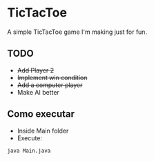 # TicTacToe

A simple TicTacToe game I'm making just for fun.

## TODO
- ~~Add Player 2~~
- ~~Implement win condition~~
- ~~Add a computer player~~
- Make AI better

## Como executar

- Inside Main folder
- Execute:

```bash 
java Main.java
